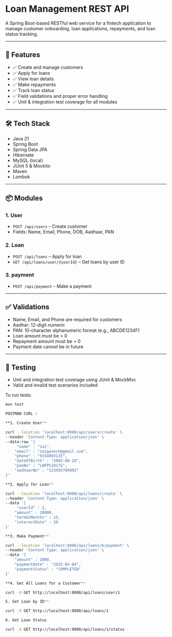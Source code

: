 # Loan Management REST API

A Spring Boot-based RESTful web service for a fintech application to manage customer onboarding, loan applications, repayments, and loan status tracking.

---

## 🚀 Features

- ✅ Create and manage customers
- ✅ Apply for loans
- ✅ View loan details
- ✅ Make repayments
- ✅ Track loan status
- ✅ Field validations and proper error handling
- ✅ Unit & integration test coverage for all modules

---

## 🛠️ Tech Stack

- Java 21
- Spring Boot
- Spring Data JPA
- Hibernate
- MySQL (local)
- JUnit 5 & Mockito
- Maven
- Lombok

---

## 📦 Modules

### 1. User
- `POST /api/users` – Create customer
- Fields: Name, Email, Phone, DOB, Aadhaar, PAN

### 2. Loan
- `POST /api/loans` – Apply for loan
- `GET /api/loans/user/{userId}` – Get loans by user ID

### 3. payment
- `POST /api/payment` – Make a payment

---

## ✅ Validations

- Name, Email, and Phone are required for customers
- Aadhar: 12-digit numeric
- PAN: 10-character alphanumeric format (e.g., ABCDE1234F)
- Loan amount must be > 0
- Repayment amount must be > 0
- Payment date cannot be in future

---

## 🧪 Testing

- Unit and integration test coverage using JUnit & MockMvc
- Valid and invalid test scenarios included

To run tests:
```bash
mvn test

POSTMAN CURL :

**1. Create User**

curl --location 'localhost:8080/api/users/create' \
--header 'Content-Type: application/json' \
--data-raw '{
     "name" : "sai",
    "email" : "saiganesh@gmail.com",
    "phone" : "9154093135",
    "dateOfBirth" : "2002-08-18",
    "panNo" : "LWFPS1017G",
    "aadhaarNo" : "123456789992"
}'

**2. Apply for Loan**

curl --location 'localhost:8080/api/loans/create' \
--header 'Content-Type: application/json' \
--data '{
     "userId" : 2,
    "amount" : 20000,
    "termInMonths" : 15,
    "interestRate" : 10
}'

**3. Make Payment**

curl --location 'localhost:8080/api/loans/6/payment' \
--header 'Content-Type: application/json' \
--data '{
    "amount" : 1000,
    "paymentDate" : "2025-05-04",
    "paymentStatus" : "COMPLETED"
}'

**4. Get All Loans for a Customer**

curl -X GET http://localhost:8080/api/loans/user/1

5. Get Loan by ID**

curl -X GET http://localhost:8080/api/loans/1

6. Get Loan Status

curl -X GET http://localhost:8080/api/loans/1/status





